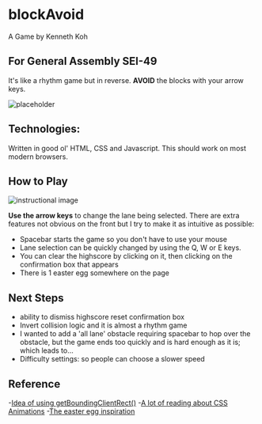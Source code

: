 # blockAvoid 
 A Game by Kenneth Koh
 
## For General Assembly SEI-49

 It's like a rhythm game but in reverse. **AVOID** the blocks with your arrow keys.

![placeholder](https://i.imgur.com/FR9Vzig.jpg)

## Technologies:

 Written in good ol' HTML, CSS and Javascript. This should work on most modern browsers. 

## How to Play


![instructional image](http://notworking.com/soako)

 **Use the arrow keys** to change the lane being selected. There are extra features not obvious on the front but I try to make it as intuitive as possible:
- Spacebar starts the game so you don't have to use your mouse
- Lane selection can be quickly changed by using the Q, W or E keys.
- You can clear the highscore by clicking on it, then clicking on the confirmation box that appears
- There is 1 easter egg somewhere on the page

## Next Steps

- ability to dismiss highscore reset confirmation box
- Invert collision logic and it is almost a rhythm game
- I wanted to add a 'all lane' obstacle requiring spacebar to hop over the obstacle, but the game ends too quickly and is hard enough as it is; which leads to...
- Difficulty settings: so people can choose a slower speed

## Reference

-[Idea of using getBoundingClientRect()](https://stackoverflow.com/questions/12066870/how-to-check-if-an-element-is-overlapping-other-elements)
-[A lot of reading about CSS Animations](https://developer.mozilla.org/en-US/docs/Web/CSS/CSS_animations/Using_CSS_animations#using_animation_events)
-[The easter egg inspiration](https://stackoverflow.com/questions/19970081/adding-depth-to-a-2d-rotated-element)
